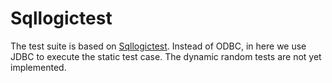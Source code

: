 # Sqllogictest

The test suite is based on [Sqllogictest](https://www.sqlite.org/sqllogictest/doc/trunk/about.wiki). Instead of ODBC, in here we use JDBC to execute the static test case. The dynamic random tests are not yet implemented.
